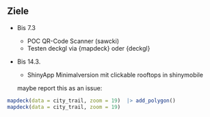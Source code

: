 

## Ziele

- Bis 7.3 
  - POC QR-Code Scanner (sawcki)
  - Testen deckgl via {mapdeck} oder {deckgl}

- Bis 14.3.
  - ShinyApp Minimalversion mit clickable rooftops in shinymobile


  maybe report this as an issue:

```r
mapdeck(data = city_trail, zoom = 19)  |> add_polygon()
mapdeck(data = city_trail, zoom = 19) 
```